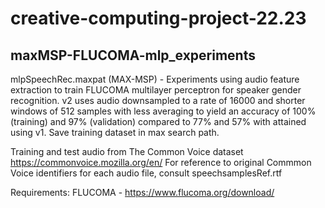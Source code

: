 # creative-computing-project-22.23

## maxMSP-FLUCOMA-mlp_experiments


mlpSpeechRec.maxpat (MAX-MSP) - Experiments using audio feature extraction to train FLUCOMA multilayer perceptron for speaker gender recognition. v2 uses audio downsampled to a rate of 16000 and shorter windows of 512 samples with less averaging to yield an accuracy of 100% (training) and 97% (validation) compared to 77% and 57% with attained using v1.
Save training dataset in max search path.

Training and test audio from The Common Voice dataset https://commonvoice.mozilla.org/en/
For reference to original Commmon Voice identifiers for each audio file, consult speechsamplesRef.rtf

Requirements:
FLUCOMA - https://www.flucoma.org/download/


